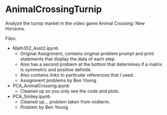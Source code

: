 # AnimalCrossingTurnip
Analyze the turnip market in the video game Animal Crossing: New Horizons.

Files:
- Math352_Asst2.ipynb 
  - Original Assignment, contains original problem prompt and print statements that display the data of each step.
  - Also has a second problem at the bottom that determines if a matrix is symmetric and positive definite.
  - Also contains links to particular references that I used.
  - Assignment problems by Ben Young.
- PCA_AnimalCrossing.ipynb
  - Cleaned up so you only see the code and plots.
- PCA_Smiley.ipynb
  - Cleaned up... problem taken from midterm. 
  - Problem by Ben Young  
